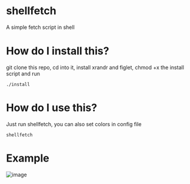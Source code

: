 # shellfetch
A simple fetch script in shell

# How do I install this?
git clone this repo, cd into it, install xrandr and figlet, chmod +x the install script and run
```
./install
```
# How do I use this?
Just run shellfetch, you can also set colors in config file
```
shellfetch
```
# Example
![image](https://user-images.githubusercontent.com/50289495/153940629-78bee967-d344-4e8a-9830-610b2fae16c8.png)
